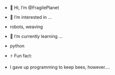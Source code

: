 - 👋 Hi, I’m @FragilePlanet
- 👀 I’m interested in ...
- robots, weaving 
- 🌱 I’m currently learning ...
- python 

- ⚡ Fun fact:
-  I gave up programming to keep bees, however....

<!---
FragilePlanet/FragilePlanet is a ✨ special ✨ repository because its `README.md` (this file) appears on your GitHub profile.
You can click the Preview link to take a look at your changes.
--->
